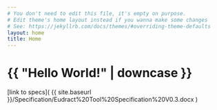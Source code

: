 ```yaml
---
# You don't need to edit this file, it's empty on purpose.
# Edit theme's home layout instead if you wanna make some changes
# See: https://jekyllrb.com/docs/themes/#overriding-theme-defaults
layout: home
title: Home
---
```


<h1>{{ "Hello World!" | downcase }}</h1>


[link to specs]( {{ site.baseurl }}/Specification/Eudract%20Tool%20Specification%20V0.3.docx )